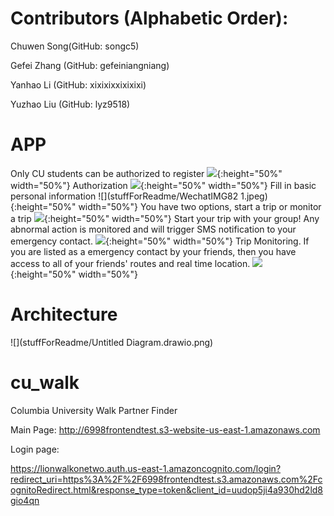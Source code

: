 # Contributors (Alphabetic Order): 
  Chuwen Song(GitHub: songc5)
  
  Gefei Zhang (GitHub: gefeiniangniang) 
  
  Yanhao Li (GitHub: xixixixxixixixi)
  
  Yuzhao Liu (GitHub: lyz9518)

# APP
Only CU students can be authorized to register
![](stuffForReadme/WechatIMG80.png){:height="50%" width="50%"}
Authorization
![](stuffForReadme/WechatIMG81.png){:height="50%" width="50%"}
Fill in basic personal information
![](stuffForReadme/WechatIMG82 1.jpeg){:height="50%" width="50%"}
You have two options, start a trip or monitor a trip
![](stuffForReadme/WechatIMG78.jpeg){:height="50%" width="50%"}
Start your trip with your group! Any abnormal action is 
monitored and will trigger SMS notification to your 
emergency contact.
![](stuffForReadme/WechatIMG83.png){:height="50%" width="50%"}
Trip Monitoring. If you are listed as a emergency 
contact by your friends, then you have access to all of your friends' routes and 
real time location.
![](stuffForReadme/WechatIMG79.png){:height="50%" width="50%"}
# Architecture
![](stuffForReadme/Untitled Diagram.drawio.png)

# cu_walk
Columbia University Walk Partner Finder

Main Page:
http://6998frontendtest.s3-website-us-east-1.amazonaws.com

Login page: 

https://lionwalkonetwo.auth.us-east-1.amazoncognito.com/login?redirect_uri=https%3A%2F%2F6998frontendtest.s3.amazonaws.com%2FcognitoRedirect.html&response_type=token&client_id=uudop5ji4a930hd2ld8gio4qn


